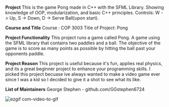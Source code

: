 **Project**
This is the game Pong made in C++ with the SFML Library. Showing knowledge of OOP, modularization, and basic C++ principles. 
Controls: W -> Up, S -> Down, D -> Serve Ball(upon start).

**Course and Title**
Course : COP 3003
Title of Project: Pong

**Project Functionality**
This project runs a game called Pong. A game using the SFML library that contains two paddles and a ball. The objective of the game is to score as many points as possible by hitting the ball past your opponents paddle.

**Project Reason**
This project is useful because it's fun, applies real physics, and its a great beginner project to enhance your programming skills. I picked this project becuase ive always wanted to make a video game ever since I was a kid so I decided to give it a shot to see what its like.

**List of Maintainers**
George Stephen - github.com/GGstephen6724

![ezgif com-video-to-gif](https://user-images.githubusercontent.com/92836017/235571723-b889c6c9-e526-44a9-ab05-3c69b890f34c.gif)

